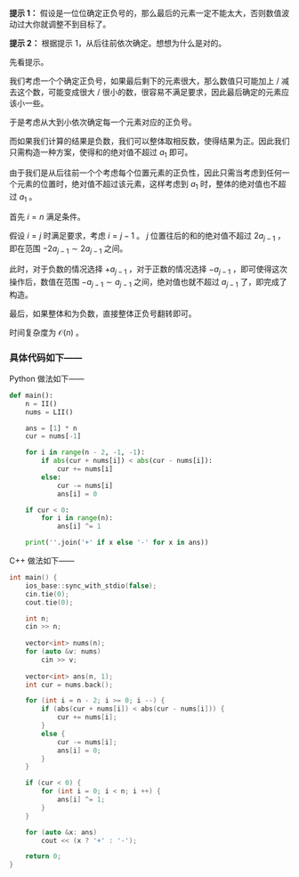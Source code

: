 **提示 1：** 假设是一位位确定正负号的，那么最后的元素一定不能太大，否则数值波动过大你就调整不到目标了。

**提示 2：** 根据提示 1，从后往前依次确定。想想为什么是对的。

先看提示。

我们考虑一个个确定正负号，如果最后剩下的元素很大，那么数值只可能加上 / 减去这个数，可能变成很大 / 很小的数，很容易不满足要求，因此最后确定的元素应该小一些。

于是考虑从大到小依次确定每一个元素对应的正负号。

而如果我们计算的结果是负数，我们可以整体取相反数，使得结果为正。因此我们只需构造一种方案，使得和的绝对值不超过 $a_1$ 即可。

由于我们是从后往前一个个考虑每个位置元素的正负性，因此只需当考虑到任何一个元素的位置时，绝对值不超过该元素，这样考虑到 $a_1$ 时，整体的绝对值也不超过 $a_1$ 。

首先 $i=n$ 满足条件。

假设 $i=j$ 时满足要求，考虑 $i=j-1$ 。 $j$ 位置往后的和的绝对值不超过 $2a_{j-1}$ ，即在范围 $-2a_{j-1}\sim 2a_{j-1}$ 之间。

此时，对于负数的情况选择 $+a_{j-1}$ ，对于正数的情况选择 $-a_{j-1}$ ，即可使得这次操作后，数值在范围 $-a_{j-1}\sim a_{j-1}$ 之间，绝对值也就不超过 $a_{j-1}$ 了，即完成了构造。

最后，如果整体和为负数，直接整体正负号翻转即可。

时间复杂度为 $\mathcal{O}(n)$ 。

### 具体代码如下——

Python 做法如下——

```Python []
def main():
    n = II()
    nums = LII()

    ans = [1] * n
    cur = nums[-1]

    for i in range(n - 2, -1, -1):
        if abs(cur + nums[i]) < abs(cur - nums[i]):
            cur += nums[i]
        else:
            cur -= nums[i]
            ans[i] = 0

    if cur < 0:
        for i in range(n):
            ans[i] ^= 1

    print(''.join('+' if x else '-' for x in ans))
```

C++ 做法如下——

```cpp []
int main() {
    ios_base::sync_with_stdio(false);
    cin.tie(0);
    cout.tie(0);

    int n;
    cin >> n;
    
    vector<int> nums(n);
    for (auto &v: nums)
        cin >> v;
    
    vector<int> ans(n, 1);
    int cur = nums.back();

    for (int i = n - 2; i >= 0; i --) {
        if (abs(cur + nums[i]) < abs(cur - nums[i])) {
            cur += nums[i];
        }
        else {
            cur -= nums[i];
            ans[i] = 0;
        }
    }

    if (cur < 0) {
        for (int i = 0; i < n; i ++) {
            ans[i] ^= 1;
        }
    }

    for (auto &x: ans)
        cout << (x ? '+' : '-');

    return 0;
}
```
